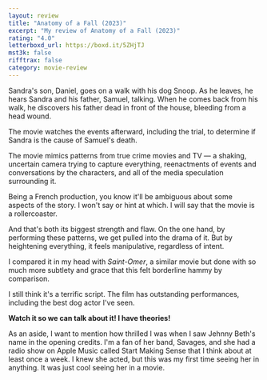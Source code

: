 ```yaml
---
layout: review
title: "Anatomy of a Fall (2023)"
excerpt: "My review of Anatomy of a Fall (2023)"
rating: "4.0"
letterboxd_url: https://boxd.it/5ZHjTJ
mst3k: false
rifftrax: false
category: movie-review
---
```


Sandra's son, Daniel, goes on a walk with his dog Snoop. As he leaves, he hears Sandra and his father, Samuel, talking. When he comes back from his walk, he discovers his father dead in front of the house, bleeding from a head wound.

The movie watches the events afterward, including the trial, to determine if Sandra is the cause of Samuel's death.

The movie mimics patterns from true crime movies and TV — a shaking, uncertain camera trying to capture everything, reenactments of events and conversations by the characters, and all of the media speculation surrounding it.

Being a French production, you know it'll be ambiguous about some aspects of the story. I won't say or hint at which. I will say that the movie is a rollercoaster.

And that's both its biggest strength and flaw. On the one hand, by performing these patterns, we get pulled into the drama of it. But by heightening everything, it feels manipulative, regardless of intent.

I compared it in my head with <i>Saint-Omer</i>, a similar movie but done with so much more subtlety and grace that this felt borderline hammy by comparison.

I still think it's a terrific script. The film has outstanding performances, including the best dog actor I've seen.

<b>Watch it so we can talk about it! I have theories!</b>

As an aside, I want to mention how thrilled I was when I saw Jehnny Beth's name in the opening credits. I'm a fan of her band, Savages, and she had a radio show on Apple Music called Start Making Sense that I think about at least once a week. I knew she acted, but this was my first time seeing her in anything. It was just cool seeing her in a movie.
